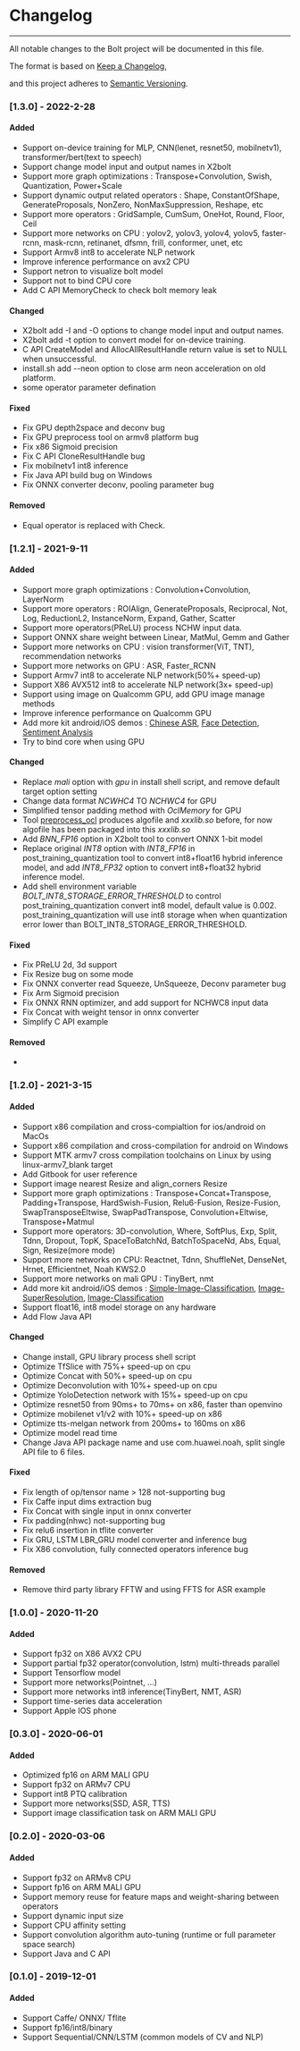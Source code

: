 # Changelog
---

All notable changes to the Bolt project will be documented in this file.

The format is based on [Keep a Changelog](https://keepachangelog.com/en/1.0.0/),

and this project adheres to [Semantic Versioning](<https://semver.org/spec/v2.0.0.html>).

### [1.3.0] - 2022-2-28

#### Added

- Support on-device training for MLP, CNN(lenet, resnet50, mobilnetv1), transformer/bert(text to speech)
- Support change model input and output names in X2bolt
- Support more graph optimizations : Transpose+Convolution, Swish, Quantization, Power+Scale
- Support dynamic output related operators : Shape, ConstantOfShape, GenerateProposals, NonZero, NonMaxSuppression, Reshape, etc
- Support more operators : GridSample, CumSum, OneHot, Round, Floor, Ceil
- Support more networks on CPU : yolov2, yolov3, yolov4, yolov5, faster-rcnn, mask-rcnn, retinanet, dfsmn, frill, conformer, unet, etc
- Support Armv8 int8 to accelerate NLP network
- Improve inference performance on avx2 CPU
- Support netron to visualize bolt model
- Support not to bind CPU core
- Add C API MemoryCheck to check bolt memory leak

#### Changed

- X2bolt add -I and -O options to change model input and output names.
- X2bolt add -t option to convert model for on-device training.
- C API CreateModel and AllocAllResultHandle return value is set to NULL when unsuccessful.
- install.sh add --neon option to close arm neon acceleration on old platform.
- some operator parameter defination

#### Fixed

- Fix GPU depth2space and deconv bug
- Fix GPU preprocess tool on armv8 platform bug
- Fix x86 Sigmoid precision
- Fix C API CloneResultHandle bug
- Fix mobilnetv1 int8 inference
- Fix Java API build bug on Windows
- Fix ONNX converter deconv, pooling parameter bug

#### Removed

- Equal operator is replaced with Check.


### [1.2.1] - 2021-9-11

#### Added

- Support more graph optimizations : Convolution+Convolution, LayerNorm
- Support more operators : ROIAlign, GenerateProposals, Reciprocal, Not, Log, ReductionL2, InstanceNorm, Expand, Gather, Scatter
- Support more operators(PReLU) process NCHW input data.
- Support ONNX share weight between Linear, MatMul, Gemm and Gather
- Support more networks on CPU : vision transformer(ViT, TNT), recommendation networks
- Support more networks on GPU : ASR, Faster_RCNN
- Support Armv7 int8 to accelerate NLP network(50%+ speed-up)
- Support X86 AVX512 int8 to accelerate NLP network(3x+ speed-up)
- Support using image on Qualcomm GPU, add GPU image manage methods
- Improve inference performance on Qualcomm GPU
- Add more kit android/iOS demos : [Chinese ASR](../kit/Android/ChineseSpeechRecognition), [Face Detection](../kit/Android/FaceDetection), [Sentiment Analysis](../kit/Android/Semantics)
- Try to bind core when using GPU

#### Changed

- Replace *mali* option with *gpu* in install shell script, and remove default target option setting
- Change data format *NCWHC4* TO *NCHWC4* for GPU
- Simplified tensor padding method with *OclMemory* for GPU
- Tool [preprocess_ocl](../inference/engine/tools/preprocess_ocl) produces algofile and *xxxlib.so* before, for now algofile has been packaged into this *xxxlib.so*
- Add *BNN_FP16* option in X2bolt tool to convert ONNX 1-bit model
- Replace original *INT8* option with *INT8_FP16* in post_training_quantization tool to convert int8+float16 hybrid inference model, and add *INT8_FP32* option to convert int8+float32 hybrid inference model.
- Add shell environment variable *BOLT_INT8_STORAGE_ERROR_THRESHOLD* to control post_training_quantization convert int8 model, default value is 0.002. post_training_quantization will use int8 storage when when quantization error lower than BOLT_INT8_STORAGE_ERROR_THRESHOLD.

#### Fixed

- Fix PReLU 2d, 3d support
- Fix Resize bug on some mode
- Fix ONNX converter read Squeeze, UnSqueeze, Deconv parameter bug
- Fix Arm Sigmoid precision
- Fix ONNX RNN optimizer, and add support for NCHWC8 input data
- Fix Concat with weight tensor in onnx converter
- Simplify C API example

#### Removed

- 


### [1.2.0] - 2021-3-15

#### Added

- Support x86 compilation and cross-compialtion for ios/android on MacOs
- Support x86 compilation and cross-compilation for android on Windows
- Support MTK armv7 cross compilation toolchains on Linux by using linux-armv7_blank target
- Add Gitbook for user reference
- Support image nearest Resize and align_corners Resize
- Support more graph optimizations : Transpose+Concat+Transpose, Padding+Transpose, HardSwish-Fusion, Relu6-Fusion, Resize-Fusion, SwapTransposeEltwise, SwapPadTranspose, Convolution+Eltwise, Transpose+Matmul
- Support more operators: 3D-convolution, Where, SoftPlus, Exp, Split, Tdnn, Dropout, TopK, SpaceToBatchNd, BatchToSpaceNd, Abs, Equal, Sign, Resize(more mode)
- Support more networks on CPU: Reactnet, Tdnn, ShuffleNet, DenseNet, Hrnet, Efficientnet, Noah KWS2.0
- Support more networks on mali GPU : TinyBert, nmt
- Add more kit android/iOS demos : [Simple-Image-Classification](../kit/Android/SimpleImageClassification), [Image-SuperResolution](../kit/Android/CameraEnlarge), [Image-Classification](../kit/Android/SimpleImageClassification)
- Support float16, int8 model storage on any hardware
- Add Flow Java API

#### Changed

- Change install, GPU library process shell script
- Optimize TfSlice with 75%+ speed-up on cpu
- Optimize Concat with 50%+ speed-up on cpu
- Optimize Deconvolution with 10%+ speed-up on cpu
- Optimize YoloDetection network with 15%+ speed-up on cpu
- Optimize resnet50 from 90ms+ to 70ms+ on x86, faster than openvino
- Optimize mobilenet v1/v2 with 10%+ speed-up on x86
- Optimize tts-melgan network from 200ms+ to 160ms on x86
- Optimize model read time
- Change Java API package name and use com.huawei.noah, split single API file to 6 files.

#### Fixed

- Fix length of op/tensor name > 128 not-supporting bug
- Fix Caffe input dims extraction bug
- Fix Concat with single input in onnx converter
- Fix padding(nhwc) not-supporting bug
- Fix relu6 insertion in tflite converter 
- Fix GRU, LSTM LBR_GRU model converter and inference bug
- Fix X86 convolution, fully connected operators inference bug

#### Removed

- Remove third party library FFTW and using FFTS for ASR example


### [1.0.0] - 2020-11-20

#### Added

- Support fp32 on X86 AVX2 CPU
- Support partial fp32 operator(convolution, lstm) multi-threads parallel
- Support Tensorflow model
- Support more networks(Pointnet, ...)
- Support more networks int8 inference(TinyBert, NMT, ASR)
- Support time-series data acceleration
- Support Apple IOS phone


### [0.3.0] - 2020-06-01

#### Added

- Optimized fp16 on ARM MALI GPU
- Support fp32 on ARMv7 CPU
- Support int8 PTQ calibration
- Support more networks(SSD, ASR, TTS)
- Support image classification task on ARM MALI GPU


### [0.2.0] - 2020-03-06

#### Added

- Support fp32 on ARMv8 CPU
- Support fp16 on ARM MALI GPU
- Support memory reuse for feature maps and weight-sharing between operators
- Support dynamic input size
- Support CPU affinity setting
- Support convolution algorithm auto-tuning (runtime or full parameter space search)
- Support Java and C API


### [0.1.0] - 2019-12-01

#### Added

- Support Caffe/ ONNX/ Tflite
- Support fp16/int8/binary
- Support Sequential/CNN/LSTM (common models of CV and NLP)
